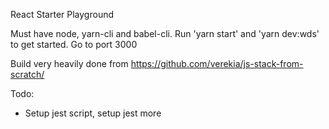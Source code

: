 React Starter Playground 

Must have node, yarn-cli and babel-cli.
Run 'yarn start' and 'yarn dev:wds' to get started. Go to port 3000


Build very heavily done from https://github.com/verekia/js-stack-from-scratch/

Todo:
- Setup jest script, setup jest more
